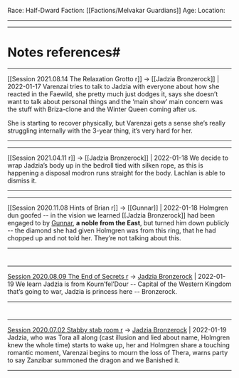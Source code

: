 Race: Half-Dward
Faction: [[Factions/Melvakar Guardians]]
Age:
Location:



---
---
# Notes references#

---

[[Session 2021.08.14 The Relaxation Grotto r]] -> [[Jadzia Bronzerock]] | 2022-01-17
Varenzai tries to talk to Jadzia with everyone about how she reacted in the Faewild, she pretty much just dodges it, says she doesn’t want to talk about personal things and the ‘main show’ main concern was the stuff with Briza-clone and the Winter Queen coming after us.

She is starting to recover physically, but Varenzai gets a sense she’s really struggling internally with the 3-year thing, it’s very hard for her.

---

---

[[Session 2021.04.11 r]] -> [[Jadzia Bronzerock]] | 2022-01-18
We decide to wrap Jadzia’s body up in the bedroll tied with silken rope, as this is happening a disposal modron runs straight for the body. Lachlan is able to dismiss it.

---

---

[[Session 2020.11.08 Hints of Brian r]] -> [[Gunnar]] | 2022-01-18
Holmgren dun goofed -- in the vision we learned [[Jadzia Bronzerock]] had been engaged to by [Gunnar](Gunnar.md), **a noble from the East**, but turned him down publicly -- the diamond she had given Holmgren was from this ring, that he had chopped up and not told her. They’re not talking about this.

---


#
---

[Session 2020.08.09 The End of Secrets r](../sessions/notes_matteo_brianedit/Session%202020.08.09%20The%20End%20of%20Secrets%20r.md) -> [Jadzia Bronzerock](Jadzia%20Bronzerock.md) | 2022-01-19
We learn Jadzia is from Kourn’fel’Dour -- Capital of the Western Kingdom that’s going to war, Jadzia is princess here -- Bronzerock.

---


#
---

[Session 2020.07.02 Stabby stab room r](../sessions/notes_matteo_brianedit/Session%202020.07.02%20Stabby%20stab%20room%20r.md) -> [Jadzia Bronzerock](Jadzia%20Bronzerock.md) | 2022-01-19
Jadzia, who was Tora all along (cast illusion and lied about name, Holmgren knew the whole time) starts to wake up, her and Holmgren share a touching romantic moment, Varenzai begins to mourn the loss of Thera, warns party to say Zanzibar summoned the dragon and we Banished it.

---
